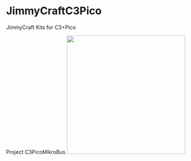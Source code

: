 # JimmyCraftC3Pico
JimmyCraft Kits for C3+Pico

Project C3PicoMikroBus
<img src= "C3PicoMikroBus/pic/C3PicoMikroBus_ISO_V1.jpg" width=320>
